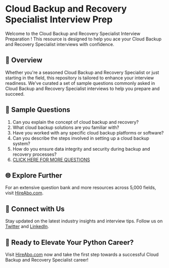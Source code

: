 # Cloud Backup and Recovery Specialist Interview Prep

Welcome to the Cloud Backup and Recovery Specialist Interview Preparation ! This resource is designed to help you ace your Cloud Backup and Recovery Specialist interviews with confidence.

## 🚀 Overview

Whether you're a seasoned Cloud Backup and Recovery Specialist or just starting in the field, this repository is tailored to enhance your interview readiness. We've curated a set of sample questions commonly asked in Cloud Backup and Recovery Specialist interviews to help you prepare and succeed.

## 📝 Sample Questions

1. Can you explain the concept of cloud backup and recovery?
2. What cloud backup solutions are you familiar with?
3. Have you worked with any specific cloud backup platforms or software?
4. Can you describe the steps involved in setting up a cloud backup system?
5. How do you ensure data integrity and security during backup and recovery processes?
6. [CLICK HERE FOR MORE QUESTIONS](https://hireabo.com/job/0_4_44/Cloud%20Backup%20and%20Recovery%20Specialist)

## 🌐 Explore Further

For an extensive question bank and more resources across 5,000 fields, visit [HireAbo.com](https://www.hireabo.com).

## 📱 Connect with Us

Stay updated on the latest industry insights and interview tips. Follow us on [Twitter](https://twitter.com/hireabo) and [LinkedIn](https://www.linkedin.com/in/hire-abo-3609972a8/).

## 🚀 Ready to Elevate Your Python Career?

Visit [HireAbo.com](https://www.hireabo.com) now and take the first step towards a successful Cloud Backup and Recovery Specialist career!